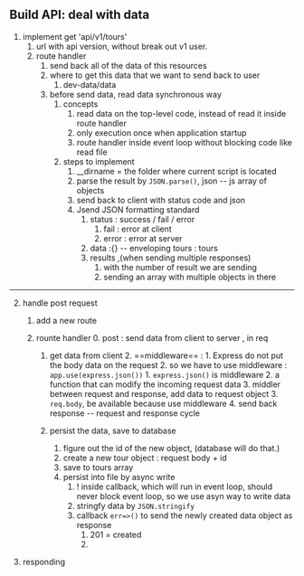 ## Build API: deal with data

1. implement get 'api/v1/tours'
   1. url with api version, without break out v1 user.
   2. route handler
      1. send back all of the data of this resources
      2. where to get this data that we want to send back to user
         1. dev-data/data
      3. before send data, read data synchronous way
         1. concepts
            1. read data on the top-level code, instead of read it inside route handler
            2. only execution once when application startup
            3. route handler inside event loop without blocking code like read file
         2. steps to implement
            1. \_\_dirname = the folder where current script is located
            2. parse the result by `JSON.parse()`, json -- js array of objects
            3. send back to client with status code and json
            4. Jsend JSON formatting standard
               1. status : success / fail / error
                  1. fail : error at client
                  2. error : error at server
               2. data :{} -- enveloping
                  tours : tours
               3. results ,(when sending multiple responses)
                  1. with the number of result we are sending
                  2. sending an array with multiple objects in there

---

2. handle post request

   1. add a new route
   2. rounte handler 0. post : send data from client to server , in req

      1. get data from client 2. ==middleware== : 1. Express do not put the body data on the request 2. so we have to use middleware : `app.use(express.json())` 1. `express.json()` is middleware 2. a function that can modify the incoming request data 3. middler between request and response, add data to request object 3. `req.body`, be available because use middleware 4. send back response -- request and response cycle

      2. persist the data, save to database
         1. figure out the id of the new object, (database will do that.)
         2. create a new tour object : request body + id
         3. save to tours array
         4. persist into file by async write
            1. ! inside callback, which will run in event loop, should never block event loop, so we use asyn way to write data
            2. stringfy data by `JSON.stringify`
            3. callback `err=>()` to send the newly created data object as response
               1. 201 = created
               2.

3. responding
